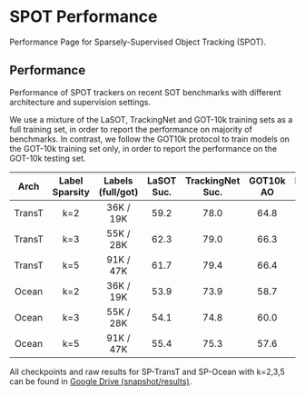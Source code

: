 # SPOT Performance

Performance Page for Sparsely-Supervised Object Tracking (SPOT).

## Performance

Performance of SPOT trackers on recent SOT benchmarks with different architecture and supervision settings. 

We use a mixture of the LaSOT, TrackingNet and GOT-10k training sets as a full training set, 
in order to report the performance on majority of benchmarks. 
In contrast, we follow the GOT10k protocol to train models on the GOT-10k training set only,
in order to report the performance on the GOT-10k testing set. 

|   Arch  | Label Sparsity | Labels (full/got) | LaSOT Suc. | TrackingNet Suc. | GOT10k AO | NFS30 Suc. | UAV123 Suc. | OTB100 Suc. |
| :-------: |:--------------:|:-----------------:|:----------:|:----------------:|:---------:|:----------:|:-----------:|:-----------:|
| TransT     |      k=2       |     36K / 19K     |    59.2    |       78.0       |   64.8    |     -      |      -      |      -      | 
| TransT     |      k=3       |     55K / 28K     |    62.3    |       79.0       |   66.3    |    64.9    |    61.6     |    68.2     | 
| TransT     |      k=5       |     91K / 47K     |    61.7    |       79.4       |   66.4    |     -      |      -      |      -      | 
| Ocean      |      k=2       |     36K / 19K     |    53.9    |       73.9       |   58.7    |     -      |      -      |      -      |  
| Ocean      |      k=3       |     55K / 28K     |    54.1    |       74.8       |   60.0    |    58.7    |    60.7     |    67.4     | 
| Ocean      |      k=5       |     91K / 47K     |    55.4    |       75.3       |   57.6    |     -      |      -      |      -      | 

All checkpoints and raw results for SP-TransT and SP-Ocean with k=2,3,5 can be found 
in [Google Drive (snapshot/results)](https://drive.google.com/drive/folders/1GBxAIIK4Tsgu7_17_iyGCrvc1gBcZAB-?usp=drive_link).


